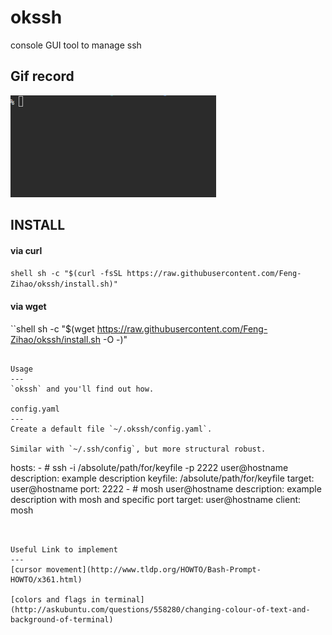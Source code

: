 okssh
===

console GUI tool to manage ssh

Gif record
---
![screenrecord](https://raw.githubusercontent.com/Feng-Zihao/okssh/master/screenrecord.gif)

INSTALL
---
#### via curl

``shell
sh -c "$(curl -fsSL https://raw.githubusercontent.com/Feng-Zihao/okssh/install.sh)"
``

#### via wget

``shell
sh -c "$(wget https://raw.githubusercontent.com/Feng-Zihao/okssh/install.sh -O -)"
```

Usage
---
`okssh` and you'll find out how.

config.yaml
---
Create a default file `~/.okssh/config.yaml`.

Similar with `~/.ssh/config`, but more structural robust.

```
hosts:
    -
        # ssh -i /absolute/path/for/keyfile -p 2222 user@hostname
        description: example description
        keyfile: /absolute/path/for/keyfile
        target: user@hostname
        port: 2222
    -
        # mosh user@hostname
        description: example description with mosh and specific port
        target: user@hostname
        client: mosh
```


Useful Link to implement
---
[cursor movement](http://www.tldp.org/HOWTO/Bash-Prompt-HOWTO/x361.html)

[colors and flags in terminal](http://askubuntu.com/questions/558280/changing-colour-of-text-and-background-of-terminal)
